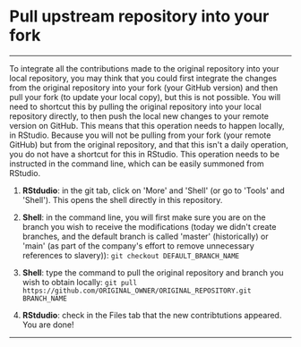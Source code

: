 # Pull upstream repository into your fork

***

To integrate all the contributions made to the original repository into your local repository, you may think that you could first integrate the changes from the original repository into your fork (your GitHub version) and then pull your fork (to update your local copy), but this is not possible. You will need to shortcut this by pulling the original repository into your local repository directly, to then push the local new changes to your remote version on GitHub. This means that this operation needs to happen locally, in RStudio. Because you will not be pulling from your fork (your remote GitHub) but from the original repository, and that this isn't a daily operation, you do not have a shortcut for this in RStudio. This operation needs to be instructed in the command line, which can be easily summoned from RStudio.

1. **RStdudio**: in the git tab, click on 'More' and 'Shell' (or go to 'Tools' and 'Shell'). This opens the shell directly in this repository.

<!--     ![](./assets/open-shell.png)  -->

2. **Shell**: in the command line, you will first make sure you are on the branch you wish to receive the modifications (today we didn't create branches, and the default branch is called 'master' (historically) or 'main' (as part of the company's effort to remove unnecessary references to slavery)): `git checkout DEFAULT_BRANCH_NAME`

3. **Shell**: type the command to pull the original repository and branch you wish to obtain locally:
`git pull https://github.com/ORIGINAL_OWNER/ORIGINAL_REPOSITORY.git BRANCH_NAME`

<!--     ![](./assets/command-line.png)  -->

4. **RStdudio**: check in the Files tab that the new contribtutions appeared. You are done!

***